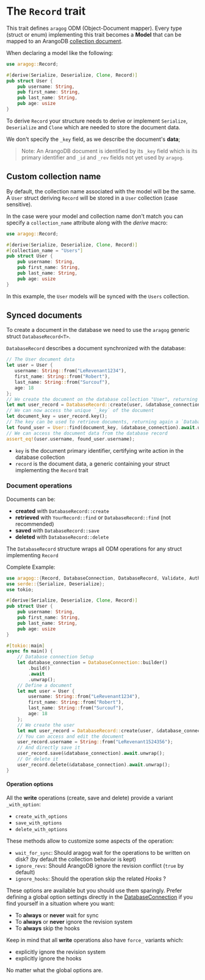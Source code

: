 # The `Record` trait

This trait defines `aragog` ODM (Object-Document mapper).
Every type (struct or enum) implementing this trait becomes a **Model** that can be mapped to an ArangoDB [collection document](https://www.arangodb.com/docs/stable/data-modeling-documents-document-methods.html#document).

When declaring a model like the following:

```rust
use aragog::Record;

#[derive(Serialize, Deserialize, Clone, Record)]
pub struct User {
    pub username: String,
    pub first_name: String,
    pub last_name: String,
    pub age: usize
}
```

To derive `Record` your structure needs to derive or implement `Serialize`, `Deserialize` and  `Clone` which are needed
to store the document data.

We don't specify the `_key` field, as we describe the document's **data**;

> Note: An ArangoDB document is identified by its `_key` field which is its primary identifier and `_id` and `_rev` fields not yet used by `aragog`.

## Custom collection name

By default, the collection name associated with the model will be the same. A `User` struct deriving `Record` will be stored in a `User` collection (case sensitive).

In the case were your model and collection name don't match you can specify a `collection_name` attribute along with the *derive* macro:

```rust
use aragog::Record;

#[derive(Serialize, Deserialize, Clone, Record)]
#[collection_name = "Users"]
pub struct User {
    pub username: String,
    pub first_name: String,
    pub last_name: String,
    pub age: usize
}
```

In this example, the `User` models will be synced with the `Users` collection.

## Synced documents

To create a document in the database we need to use the `aragog` generic struct `DatabaseRecord<T>`.

`DatabaseRecord` describes a document synchronized with the database:

 ```rust
// The User document data
let user = User {
    username: String::from("LeRevenant1234"),
    first_name: String::from("Robert"),
    last_name: String::from("Surcouf"),
    age: 18
};
// We create the document on the database collection "User", returning a `DatabaseRecord<User>`
let mut user_record = DatabaseRecord::create(user, &database_connection).await.unwrap();
// We can now access the unique `_key` of the document
let document_key = user_record.key();
// The key can be used to retrieve documents, returning again a `DatabaseRecord<User>`
let found_user = User::find(document_key, &database_connection).await.unwrap();
// We can access the document data from the database record
assert_eq!(user.username, found_user.username);
 ```

- `key` is the document primary identifier, certifying write action in the database collection
- `record` is the document data, a generic containing your struct implementing the `Record` trait

### Document operations

Documents can be:

- **created** with `DatabaseRecord::create`
- **retrieved** with `YourRecord::find` or `DatabaseRecord::find` (not recommended)
- **saved** with `DatabaseRecord::save`
- **deleted** with `DatabaseRecord::delete`

The `DatabaseRecord` structure wraps all ODM operations for any struct implementing `Record`

Complete Example:
 ```rust
 use aragog::{Record, DatabaseConnection, DatabaseRecord, Validate, AuthMode};
 use serde::{Serialize, Deserialize};
 use tokio;

 #[derive(Serialize, Deserialize, Clone, Record)]
 pub struct User {
     pub username: String,
     pub first_name: String,
     pub last_name: String,
     pub age: usize
 }

 #[tokio::main]
 async fn main() {
     // Database connection Setup
     let database_connection = DatabaseConnection::builder()
         .build()
         .await
         .unwrap();
     // Define a document
     let mut user = User {
         username: String::from("LeRevenant1234"),
         first_name: String::from("Robert"),
         last_name: String::from("Surcouf"),
         age: 18
     };
     // We create the user
     let mut user_record = DatabaseRecord::create(user, &database_connection).await.unwrap();
     // You can access and edit the document
     user_record.username = String::from("LeRevenant1524356");
     // And directly save it
     user_record.save(&database_connection).await.unwrap();
     // Or delete it
     user_record.delete(&database_connection).await.unwrap();
 }
 ```

#### Operation options

All the **write** operations (create, save and delete) provide a variant `_with_option`:
- `create_with_options`
- `save_with_options`
- `delete_with_options`

These methods allow to customize some aspects of the operation:
- `wait_for_sync`: Should aragog wait for the operations to be written on disk? (by default the collection behavior is kept)
- `ignore_revs`: Should ArangoDB ignore the revision conflict (`true` by default)
- `ignore_hooks`: Should the operation skip the related *Hooks* ?

These options are available but you should use them sparingly. Prefer defining a global option settings directly
in the [DatabaseConnection](../init/db_connection.md) if you find yourself in a situation where you want:
- To **always** or **never** wait for sync
- To **always** or **never** ignore the revision system
- To **always** skip the hooks

Keep in mind that all **write** operations also have `force_` variants which:
- explicitly ignore the revision system
- explicitly ignore the hooks

No matter what the global options are.
